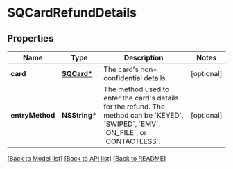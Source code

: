 # SQCardRefundDetails

## Properties
Name | Type | Description | Notes
------------ | ------------- | ------------- | -------------
**card** | [**SQCard***](SQCard.md) | The card&#39;s non-confidential details. | [optional] 
**entryMethod** | **NSString*** | The method used to enter the card&#39;s details for the refund. The method can be &#x60;KEYED&#x60;, &#x60;SWIPED&#x60;, &#x60;EMV&#x60;, &#x60;ON_FILE&#x60;, or &#x60;CONTACTLESS&#x60;. | [optional] 

[[Back to Model list]](../README.md#documentation-for-models) [[Back to API list]](../README.md#documentation-for-api-endpoints) [[Back to README]](../README.md)


